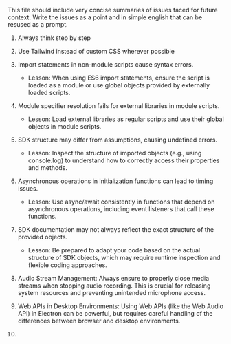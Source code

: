 This file should include very concise summaries of issues faced for future context. Write the issues as a point and in simple english that can be resused as a prompt.

1. Always think step by step

2. Use Tailwind instead of custom CSS wherever possible

3. Import statements in non-module scripts cause syntax errors.
   - Lesson: When using ES6 import statements, ensure the script is loaded as a module or use global objects provided by externally loaded scripts.

4. Module specifier resolution fails for external libraries in module scripts.
   - Lesson: Load external libraries as regular scripts and use their global objects in module scripts.

5. SDK structure may differ from assumptions, causing undefined errors.
   - Lesson: Inspect the structure of imported objects (e.g., using console.log) to understand how to correctly access their properties and methods.

6. Asynchronous operations in initialization functions can lead to timing issues.
   - Lesson: Use async/await consistently in functions that depend on asynchronous operations, including event listeners that call these functions.

7. SDK documentation may not always reflect the exact structure of the provided objects.
   - Lesson: Be prepared to adapt your code based on the actual structure of SDK objects, which may require runtime inspection and flexible coding approaches.

8. Audio Stream Management: Always ensure to properly close media streams when stopping audio recording. This is crucial for releasing system resources and preventing unintended microphone access.

9. Web APIs in Desktop Environments: Using Web APIs (like the Web Audio API) in Electron can be powerful, but requires careful handling of the differences between browser and desktop environments.

10. 